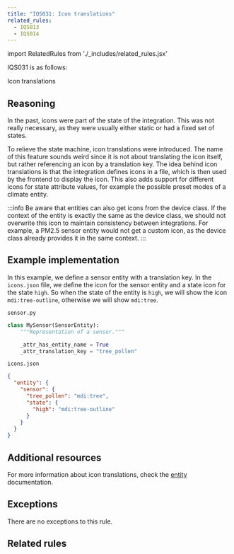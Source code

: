 ```yaml
---
title: "IQS031: Icon translations"
related_rules:
  - IQS013
  - IQS014
---
```

import RelatedRules from './_includes/related_rules.jsx'

IQS031 is as follows:

Icon translations

## Reasoning

In the past, icons were part of the state of the integration.
This was not really necessary, as they were usually either static or had a fixed set of states.

To relieve the state machine, icon translations were introduced.
The name of this feature sounds weird since it is not about translating the icon itself, but rather referencing an icon by a translation key.
The idea behind icon translations is that the integration defines icons in a file, which is then used by the frontend to display the icon.
This also adds support for different icons for state attribute values, for example the possible preset modes of a climate entity.

:::info
Be aware that entities can also get icons from the device class.
If the context of the entity is exactly the same as the device class, we should not overwrite this icon to maintain consistency between integrations.
For example, a PM2.5 sensor entity would not get a custom icon, as the device class already provides it in the same context.
:::

## Example implementation

In this example, we define a sensor entity with a translation key.
In the `icons.json` file, we define the icon for the sensor entity and a state icon for the state `high`.
So when the state of the entity is `high`, we will show the icon `mdi:tree-outline`, otherwise we will show `mdi:tree`.

`sensor.py`
```python
class MySensor(SensorEntity):
    """Representation of a sensor."""

    _attr_has_entity_name = True
    _attr_translation_key = "tree_pollen"
```

`icons.json`
```json
{
  "entity": {
    "sensor": {
      "tree_pollen": "mdi:tree",
      "state": {
        "high": "mdi:tree-outline"
      }
    }
  }
}
```

## Additional resources

For more information about icon translations, check the [entity](../../entity#icon-translations) documentation.

## Exceptions

There are no exceptions to this rule.

## Related rules

<RelatedRules relatedRules={frontMatter.related_rules}></RelatedRules>